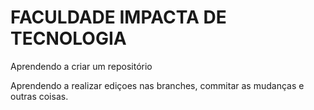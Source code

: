 # FACULDADE IMPACTA DE TECNOLOGIA

Aprendendo a criar um repositório

Aprendendo a realizar ediçoes nas branches, commitar as mudanças e outras coisas.

